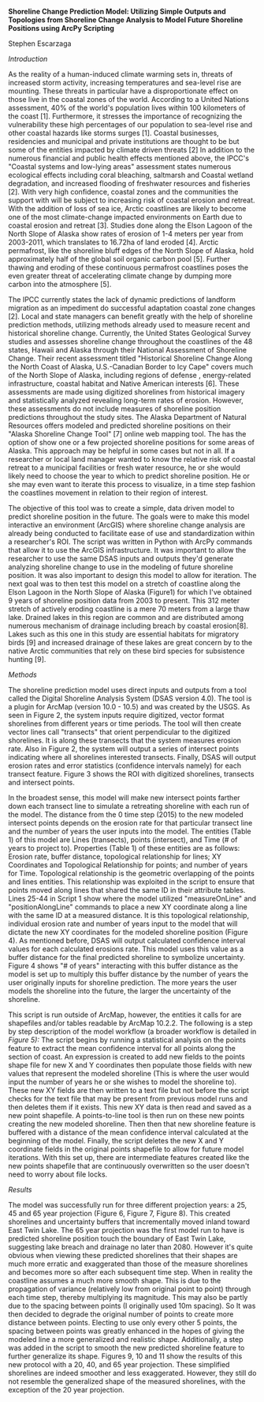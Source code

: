 **Shoreline Change Prediction Model: Utilizing Simple Outputs and Topologies from Shoreline Change Analysis to Model Future Shoreline Positions using ArcPy Scripting**

Stephen Escarzaga

*Introduction*

As the reality of a human-induced climate warming sets in, threats of increased storm activity, increasing temperatures and sea-level rise are mounting. These threats in particular have a disproportionate effect on those live in the coastal zones of the world. According to a United Nations assessment, 40% of the world's population lives within 100 kilometers of the coast [1]. Furthermore, it stresses the importance of recognizing the vulnerability these high percentages of our population to sea-level rise and other coastal hazards like storms surges [1]. Coastal businesses, residencies and municipal and private institutions are thought to be but some of the entities impacted by climate driven threats [2] In addition to the numerous financial and public health effects mentioned above, the IPCC's "Coastal systems and low-lying areas" assessment states numerous ecological effects including coral bleaching, saltmarsh and Coastal wetland degradation, and increased flooding of freshwater resources and fisheries [2]. With very high confidence, coastal zones and the communities the support with will be subject to increasing risk of coastal erosion and retreat. With the addition of loss of sea ice, Arctic coastlines are likely to become one of the most climate-change impacted environments on Earth due to coastal erosion and retreat [3]. Studies done along the Elson Lagoon of the North Slope of Alaska show rates of erosion of 1-4 meters per year from 2003-2011, which translates to 16.72ha of land eroded [4]. Arctic permafrost, like the shoreline bluff edges of the North Slope of Alaska, hold approximately half of the global soil organic carbon pool [5]. Further thawing and eroding of these continuous permafrost coastlines poses the even greater threat of accelerating climate change by dumping more carbon into the atmosphere [5].

The IPCC currently states the lack of dynamic predictions of landform migration as an impediment do successful adaptation coastal zone changes [2]. Local and state managers can benefit greatly with the help of shoreline prediction methods, utilizing methods already used to measure recent and historical shoreline change. Currently, the United States Geological Survey studies and assesses shoreline change throughout the coastlines of the 48 states, Hawaii and Alaska through their National Assessment of Shoreline Change. Their recent assessment titled "Historical Shoreline Change Along the North Coast of Alaska, U.S.-Canadian Border to Icy Cape" covers much of the North Slope of Alaska, including regions of defense , energy-related infrastructure, coastal habitat and Native American interests [6]. These assessments are made using digitized shorelines from historical imagery and statistically analyzed revealing long-term rates of erosion. However, these assessments do not include measures of shoreline position predictions throughout the study sites. The Alaska Department of Natural Resources offers modeled and predicted shoreline positions on their "Alaska Shoreline Change Tool" [7] online web mapping tool. The has the option of show one or a few projected shoreline positions for some areas of Alaska. This approach may be helpful in some cases but not in all. If a researcher or local land manager wanted to know the relative risk of coastal retreat to a municipal facilities or fresh water resource, he or she would likely need to choose the year to which to predict shoreline position. He or she may even want to iterate this process to visualize, in a time step fashion the coastlines movement in relation to their region of interest.

The objective of this tool was to create a simple, data driven model to predict shoreline position in the future. The goals were to make this model interactive an environment (ArcGIS) where shoreline change analysis are already being conducted to facilitate ease of use and standardization within a researcher&#39;s ROI. The script was written in Python with ArcPy commands that allow it to use the ArcGIS infrastructure. It was important to allow the researcher to use the same DSAS inputs and outputs they'd generate analyzing shoreline change to use in the modeling of future shoreline position. It was also important to design this model to allow for iteration. The next goal was to then test this model on a stretch of coastline along the Elson Lagoon in the North Slope of Alaska (Figure1) for which I've obtained 9 years of shoreline position data from 2003 to present. This 312 meter stretch of actively eroding coastline is a mere 70 meters from a large thaw lake. Drained lakes in this region are common and are distributed among numerous mechanism of drainage including breach by coastal erosion[8]. Lakes such as this one in this study are essential habitats for migratory birds [9] and increased drainage of these lakes are great concern by to the native Arctic communities that rely on these bird species for subsistence hunting [9].
    
*Methods*

The shoreline prediction model uses direct inputs and outputs from a tool called the Digital Shoreline Analysis System (DSAS version 4.0). The tool is a plugin for ArcMap (version 10.0 - 10.5) and was created by the USGS. As seen in Figure 2, the system inputs require digitized, vector format shorelines from different years or time periods. The tool will then create vector lines call "transects" that orient perpendicular to the digitized shorelines. It is along these transects that the system measures erosion rate. Also in Figure 2, the system will output a series of intersect points indicating where all shorelines interested transects. Finally, DSAS will output erosion rates and error statistics (confidence intervals namely) for each transect feature. Figure 3 shows the ROI with digitized shorelines, transects and intersect points.

In the broadest sense, this model will make new intersect points farther down each transect line to simulate a retreating shoreline with each run of the model. The distance from the 0 time step (2015) to the new modeled intersect points depends on the erosion rate for that particular transect line and the number of years the user inputs into the model. The entities (Table 1) of this model are Lines (transects), points (intersect), and Time (# of years to project to). Properties (Table 1) of these entities are as follows: Erosion rate, buffer distance, topological relationship for lines; XY Coordinates and Topological Relationship for points; and number of years for Time. Topological relationship is the geometric overlapping of the points and lines entities. This relationship was exploited in the script to ensure that points moved along lines that shared the same ID in their attribute tables. Lines 25-44 in Script 1 show where the model utilized "measureOnLine" and "positionAlongLine" commands to place a new XY coordinate along a line with the same ID at a measured distance. It is this topological relationship, individual erosion rate and number of years input to the model that will dictate the new XY coordinates for the modeled shoreline position (Figure 4). As mentioned before, DSAS will output calculated confidence interval values for each calculated erosions rate. This model uses this value as a buffer distance for the final predicted shoreline to symbolize uncertainty. Figure 4 shows "# of years" interacting with this buffer distance as the model is set up to multiply this buffer distance by the number of years the user originally inputs for shoreline prediction. The more years the user models the shoreline into the future, the larger the uncertainty of the shoreline.

This script is run outside of ArcMap, however, the entities it calls for are shapefiles and/or tables readable by ArcMap 10.2.2. The following is a step by step description of the model workflow (a broader workflow is detailed in _Figure 5):_ The script begins by running a statistical analysis on the points feature to extract the mean confidence interval for all points along the section of coast.  An expression is created to add new fields to the points shape file for new X and Y coordinates then populate those fields with new values that represent the modeled shoreline (This is where the user would input the number of years he or she wishes to model the shoreline to). These new XY fields are then written to a text file but not before the script checks for the text file that may be present from previous model runs and then deletes them if it exists. This new XY data is then read and saved as a new point shapefile. A points-to-line tool is then run on these new points creating the new modeled shoreline. Then then that new shoreline feature is buffered with a distance of the mean confidence interval calculated at the beginning of the model. Finally, the script deletes the new X and Y coordinate fields in the original points shapefile to allow for future model iterations. With this set up, there are intermediate features created like the new points shapefile that are continuously overwritten so the user doesn&#39;t need to worry about file locks.

*Results*

The model was successfully run for three different projection years: a 25, 45 and 65 year projection (Figure 6, Figure 7, Figure 8). This created shorelines and uncertainty buffers that incrementally moved inland toward East Twin Lake. The 65 year projection was the first model run to have is predicted shoreline position touch the boundary of East Twin Lake, suggesting lake breach and drainage no later than 2080. However it's quite obvious when viewing these predicted shorelines that their shapes are much more erratic and exaggerated than those of the measure shorelines and becomes more so after each subsequent time step. When in reality the coastline assumes a much more smooth shape. This is due to the propagation of variance (relatively low from original point to point) through each time step, thereby multiplying its magnitude. This may also be partly due to the spacing between points (I originally used 10m spacing). So It was then decided to degrade the original number of points to create more distance between points. Electing to use only every other 5 points, the spacing between points was greatly enhanced in the hopes of giving the modeled line a more generalized and realistic shape. Additionally, a step was added in the script to smooth the new predicted shoreline feature to further generalize its shape. Figures 9, 10 and 11 show the results of this new protocol with a 20, 40, and 65 year projection. These simplified shorelines are indeed smoother and less exaggerated. However, they still do not resemble the generalized shape of the measured shorelines, with the exception of the 20 year projection.
